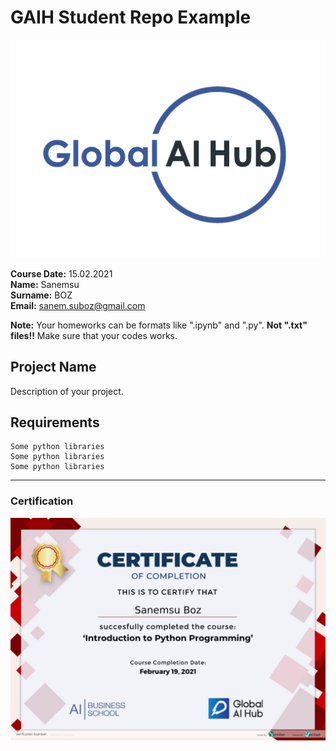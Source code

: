 # GAIH Student Repo Example
![](img/logo.png)

**Course Date:** 15.02.2021  
**Name:** Sanemsu  
**Surname:** BOZ  
**Email:** sanem.suboz@gmail.com  

**Note:** Your homeworks can be formats like ".ipynb" and ".py". **Not ".txt" files!!** Make sure that your codes works.  

## Project Name
Description of your project.

## Requirements
```
Some python libraries
Some python libraries
Some python libraries
```
---

### Certification
![](img/39470917224656.png)

